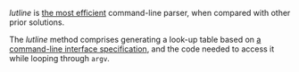 *lutline* is [the most efficient](efficient.html) command-line
parser, when compared with other prior solutions.

The *lutline* method comprises generating a look-up table based on
[a command-line interface specification](specfile.html), and the code needed
to access it while looping through `argv`.

